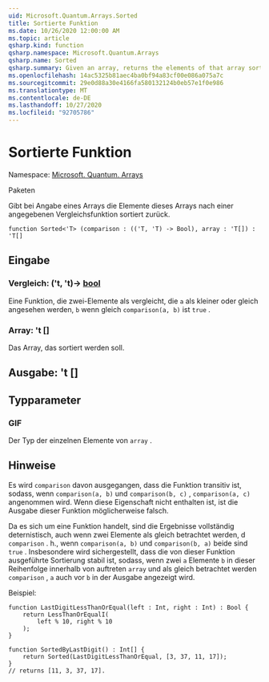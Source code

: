 ```yaml
---
uid: Microsoft.Quantum.Arrays.Sorted
title: Sortierte Funktion
ms.date: 10/26/2020 12:00:00 AM
ms.topic: article
qsharp.kind: function
qsharp.namespace: Microsoft.Quantum.Arrays
qsharp.name: Sorted
qsharp.summary: Given an array, returns the elements of that array sorted by a given comparison function.
ms.openlocfilehash: 14ac5325b81aec4ba0bf94a83cf00e086a075a7c
ms.sourcegitcommit: 29e0d88a30e4166fa580132124b0eb57e1f0e986
ms.translationtype: MT
ms.contentlocale: de-DE
ms.lasthandoff: 10/27/2020
ms.locfileid: "92705786"
---
```

# <a name="sorted-function"></a>Sortierte Funktion

Namespace: [Microsoft. Quantum. Arrays](xref:Microsoft.Quantum.Arrays)

Paketen [](https://nuget.org/packages/)


Gibt bei Angabe eines Arrays die Elemente dieses Arrays nach einer angegebenen Vergleichsfunktion sortiert zurück.

```qsharp
function Sorted<'T> (comparison : (('T, 'T) -> Bool), array : 'T[]) : 'T[]
```


## <a name="input"></a>Eingabe

### <a name="comparison--tt---bool"></a>Vergleich: ('t, 't)-> [bool](xref:microsoft.quantum.lang-ref.bool)

Eine Funktion, die zwei-Elemente als vergleicht, die `a` als kleiner oder gleich angesehen werden, `b` wenn gleich `comparison(a, b)` ist `true` .


### <a name="array--t"></a>Array: 't []

Das Array, das sortiert werden soll.



## <a name="output--t"></a>Ausgabe: 't []



## <a name="type-parameters"></a>Typparameter

### <a name="t"></a>GIF

Der Typ der einzelnen Elemente von `array` .

## <a name="remarks"></a>Hinweise

Es wird `comparison` davon ausgegangen, dass die Funktion transitiv ist, sodass, wenn `comparison(a, b)` und `comparison(b, c)` , `comparison(a, c)` angenommen wird. Wenn diese Eigenschaft nicht enthalten ist, ist die Ausgabe dieser Funktion möglicherweise falsch.

Da es sich um eine Funktion handelt, sind die Ergebnisse vollständig deternistisch, auch wenn zwei Elemente als gleich betrachtet werden, d `comparison` . h., wenn `comparison(a, b)` und `comparison(b, a)` beide sind `true` .
Insbesondere wird sichergestellt, dass die von dieser Funktion ausgeführte Sortierung stabil ist, sodass, wenn zwei `a` Elemente `b` in dieser Reihenfolge innerhalb von auftreten `array` und als gleich betrachtet werden `comparison` , `a` auch vor `b` in der Ausgabe angezeigt wird.

Beispiel:

```Q#
function LastDigitLessThanOrEqual(left : Int, right : Int) : Bool {
    return LessThanOrEqualI(
        left % 10, right % 10
    );
}

function SortedByLastDigit() : Int[] {
    return Sorted(LastDigitLessThanOrEqual, [3, 37, 11, 17]);
}
// returns [11, 3, 37, 17].
```